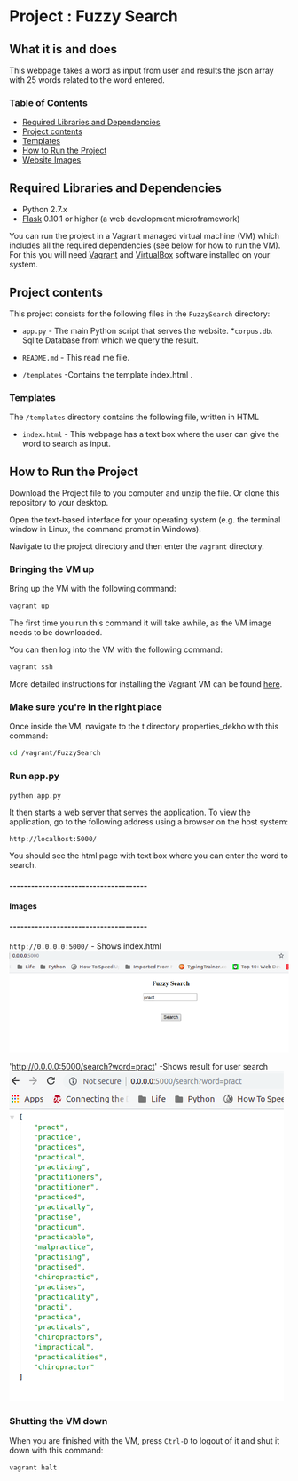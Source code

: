 # Project : Fuzzy Search

## What it is and does
This webpage takes a word as input from user and results the json array with 25 words related to the word entered.

### Table of Contents
 
* [Required Libraries and Dependencies](#required-libraries-and-dependencies)
* [Project contents](#project-contents)
* [Templates](#templates)
* [How to Run the Project](#how-to-run-the-project)
* [Website Images](#crud-for-projects)

## Required Libraries and Dependencies
* Python 2.7.x
* [Flask](http://flask.pocoo.org/) 0.10.1 or higher (a web development microframework)



You can run the project in a Vagrant managed virtual machine (VM) which includes all the
required dependencies (see below for how to run the VM). For this you will need
[Vagrant](https://www.vagrantup.com/downloads) and
[VirtualBox](https://www.virtualbox.org/wiki/Downloads) software installed on your
system.

## Project contents
This project consists for the following files in the `FuzzySearch` directory:
* `app.py` -  The main Python script that serves the website.
 *`corpus.db`. Sqlite Database from which we query the result.
* `README.md` - This read me file.

* `/templates` -Contains the template index.html .
        
### Templates
The `/templates` directory contains the following file, written in HTML

* `index.html` - This webpage has a text box where the user can give the word to search as input.

## How to Run the Project
Download the Project file to you computer and unzip the file. Or clone this
repository to your desktop.

Open the text-based interface for your operating system (e.g. the terminal
window in Linux, the command prompt in Windows).

Navigate to the project directory and then enter the `vagrant` directory.

### Bringing the VM up
Bring up the VM with the following command:

```bash
vagrant up
```

The first time you run this command it will take awhile, as the VM image needs to
be downloaded.

You can then log into the VM with the following command:

```bash
vagrant ssh
```

More detailed instructions for installing the Vagrant VM can be found
[here](https://www.udacity.com/wiki/ud197/install-vagrant).

### Make sure you're in the right place
Once inside the VM, navigate to the t directory properties_dekho with this command:

```bash
cd /vagrant/FuzzySearch
```

### Run app.py
```bash
python app.py
```

It then starts a web server that serves the application. To view the application,
go to the following address using a browser on the host system:

```
http://localhost:5000/
```

You should see the  html page with text box where you can enter the word to search.


#### --------------------------------------
#### Images
#### --------------------------------------

`http://0.0.0.0:5000/` - Shows index.html
<img src="images/index.png">

'http://0.0.0.0:5000/search?word=pract' -Shows result for user search
<img src="images/result.png">

### Shutting the VM down
When you are finished with the VM, press `Ctrl-D` to logout of it and shut it down
with this command:

```bash
vagrant halt
```

